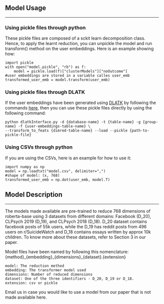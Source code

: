 ## **Model Usage**

---

### **Using pickle files through python**

These pickle files are composed of a sckit learn decomposition class. Hence, to apply the learnt reduction, you can unpickle the model and run transform() method on the user embeddings.
Here is an example showing how:

	import pickle 
	with open("model.pickle", "rb") as f:
		model = pickle.load(f)["clusterModels"]["noOutcome"]
	#user embeddings are stored in a variable calles user_emb
	transformed_user_emb = model.transform(user_emb)

### **Using pickle files through DLATK**

If the user embeddings have been generated using [DLATK](https://github.com/DLATK/DLATK/) by following the commands [here](https://github.com/adithya8/ContextualEmbeddingDR#commands-to-extract-dimension-reduced-tables-using-a-specific-method), then you can use these pickle files directly by using the following command:

	python dlatkInterface.py -d {database-name} -t {table-name} -g {group-name} -f {user-embeddings-table-name} \
	--transform_to_feats {dimred-table-name} --load --pickle {path-to-pickle-file}


### **Using CSVs through python**

If you are using the CSVs, here is an example for how to use it:

	import numpy as np
	model = np.loadtxt("model.csv", delimiter=",")
	#shape of model: (x, 768)
	transformed_user_emb = np.dot(user_emb, model.T)


## **Model Description**

---

The models made available are pre-trained to reduce 768 dimensions of roberta-base using 3 datasets from different domains: Facebook (D_20), CLPsych 2019 (D_19), and CLPsych 2018 (D_18).
D_20 dataset contains facebook posts of 55k users, while the D_19 has reddit posts from 496 users on r/SuicideWatch and D_18 contains essays written by approx 10k children. To know more about these datasets, refer to Section 3 in our paper.

Model files have been named by following this nomenclature: {method}\_{embedding}\_{dimensions}\_{dataset}.{extension}

	model: The reduction method
	embedding: The transformer model used
	dimensions: Number of reduced dimensions
	dataset: One of the three identifiers - D_20, D_19 or D_18.
	extension: csv or pickle

Email us in case you would like to use a model from our paper that is not made available here.  
